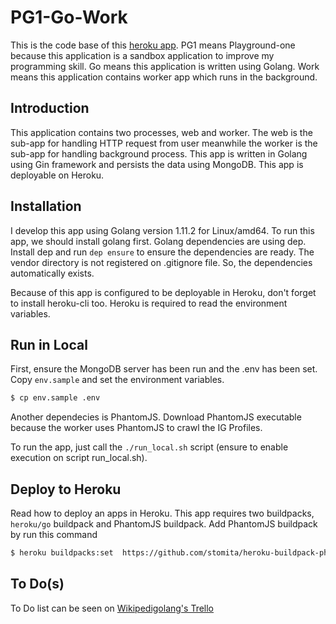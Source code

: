 # PG1-Go-Work

This is the code base of this [heroku app](http://pg1-go-work.herokuapp.com). PG1 means Playground-one because this application is a sandbox application to improve my programming skill. Go means this application is written using Golang. Work means this application contains worker app which runs in the background.

## Introduction
 
This application contains two processes, web and worker. The web is the sub-app for handling HTTP request from user meanwhile the worker is the sub-app for handling background process. This app is written in Golang using Gin framework and persists the data using MongoDB. This app is deployable on Heroku.

## Installation 

I develop this app using Golang version 1.11.2 for Linux/amd64. To run this app, we should install golang first. Golang dependencies are using dep. Install dep and run `dep ensure` to ensure the dependencies are ready. The vendor directory is not registered on .gitignore file. So, the dependencies automatically exists.

Because of this app is configured to be deployable in Heroku, don't forget to install heroku-cli too. Heroku is required to read the environment variables.

## Run in Local

First, ensure the MongoDB server has been run and the .env has been set. Copy `env.sample` and set the environment variables.

```bash
$ cp env.sample .env
```

Another dependecies is PhantomJS. Download PhantomJS executable because the worker uses PhantomJS to crawl the IG Profiles.

To run the app, just call the `./run_local.sh` script (ensure to enable execution on script run_local.sh).

## Deploy to Heroku

Read how to deploy an apps in Heroku. This app requires two buildpacks, `heroku/go` buildpack and PhantomJS buildpack. Add PhantomJS buildpack by run this command

```bash
$ heroku buildpacks:set  https://github.com/stomita/heroku-buildpack-phantomjs.git
```

## To Do(s)

To Do list can be seen on [Wikipedigolang's Trello](https://trello.com/b/Rg10E5Rk/wikipedigolang)
